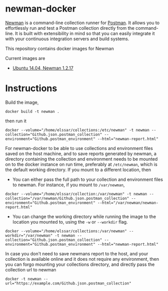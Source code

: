 # newman-docker

[Newman](https://github.com/postmanlabs/newman) is a command-line collection runner for [Postman](http://getpostman.com). It allows you to effortlessly run and test a Postman collection directly from the command-line. It is built with extensibility in mind so that you can easily integrate it with your continuous integration servers and build systems.

This repository contains docker images for Newman

Current images are

 - [Ubuntu 14.04, Newman 1.2.17](ubuntu_14_04)

# Instructions

Build the image,

```
docker build -t newman .
```

then run it

```
docker --volume="/home/elssar/collections:/etc/newman" -t newman --collection="Github.json.postman_collection" --environment="Github.postman_environment" --html="newman-report.html"
```
For newman-docker to be able to use collections and environment files saved on the host machine, and to save reports generated by newman, a directory containing the collection and environment needs to be mounted on to the docker instance on run time, preferably at `/etc/newman`, which is the default working directory. If you mount to a different location, then
  - You can either pass the full path to your collection and environment files to newman. For instance, if you mount to `/var/newman`,

```
docker --volume="/home/elssar/collection:/var/newman" -t newman --collection="/var/newman/Github.json.postman_collection" --environment="Github.postman_environment" --html="/var/newman/newman-report.html"
```
  - You can change the working directory while running the image to the location you mounted to, using the `-w` or `--workdir` flag.

```
docker --volume="/home/elssar/collections:/var/newman" --workdir="/var/newman" -t newman --collection="Github.json.postman_collection" --environment="Github.postman_environment" --html="newman-report.html"
```

In case you don't need to save newmans report to the host, and your collection is available online and it does not require any environment, then you can forgo mounting your collections directory, and directly pass the collection url to newman

```
docker -t newman --url="https://example.com/Github.json.postman_collection"
```
